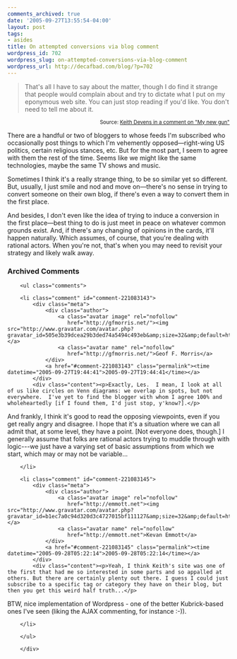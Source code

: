```yaml
---
comments_archived: true
date: '2005-09-27T13:55:54-04:00'
layout: post
tags:
- asides
title: On attempted conversions via blog comment
wordpress_id: 702
wordpress_slug: on-attempted-conversions-via-blog-comment
wordpress_url: http://decafbad.com/blog/?p=702
---
```

> That's all I have to say about the matter, though I do find it strange that people would complain about and try to dictate what I put on my eponymous web site. You can just stop reading if you'd like. You don't need to tell me about it.

<small style="display: block;
text-align: right">Source: [Keith Devens in a comment on "My new gun"](http://keithdevens.com/weblog/archive/2005/Sep/27/my-gun#comment8358)</small>

There are a handful or two of bloggers to whose feeds I'm subscribed who occasionally post things to which I'm vehemently opposed—right-wing US politics, certain religious stances, etc.  But for the most part, I seem to agree with them the rest of the time.  Seems like we might like the same technologies, maybe the same TV shows and music.

Sometimes I think it's a really strange thing, to be so similar yet so different.  But, usually, I just smile and nod and move on—there's no sense in trying to convert someone on their own blog, if there's even a way to convert them in the first place.

And besides, I don't even like the idea of trying to induce a conversion in the first place—best thing to do is just meet in peace on whatever common grounds exist.  And, if there's any changing of opinions in the cards, it'll happen naturally.  Which assumes, of course, that you're dealing with rational actors.  When you're not, that's when you may need to revisit your strategy and likely walk away.

<div id="comments" class="comments archived-comments">
            <h3>Archived Comments</h3>
            
        <ul class="comments">
            
        <li class="comment" id="comment-221083143">
            <div class="meta">
                <div class="author">
                    <a class="avatar image" rel="nofollow" 
                       href="http://gfmorris.net/"><img src="http://www.gravatar.com/avatar.php?gravatar_id=505e3b39dcea29b3ded74a5494c493eb&amp;size=32&amp;default=http://mediacdn.disqus.com/1320279820/images/noavatar32.png"/></a>
                    <a class="avatar name" rel="nofollow" 
                       href="http://gfmorris.net/">Geof F. Morris</a>
                </div>
                <a href="#comment-221083143" class="permalink"><time datetime="2005-09-27T19:44:41">2005-09-27T19:44:41</time></a>
            </div>
            <div class="content"><p>Exactly, Les.  I mean, I look at all of us like circles on Venn diagrams: we overlap in spots, but not everywhere.  I've yet to find the blogger with whom I agree 100% and wholeheartedly [if I found them, I'd just stop, y'know?].</p>

<p>And frankly, I think it's good to read the opposing viewpoints, even if you get really angry and disagree.  I hope that it's a situation where we can all admit that, at some level, they have a point.  [Not everyone does, though.]  I generally assume that folks are rational actors trying to muddle through with logic---we just have a varying set of basic assumptions from which we start, which may or may not be variable...</p></div>
            
        </li>
    
        <li class="comment" id="comment-221083145">
            <div class="meta">
                <div class="author">
                    <a class="avatar image" rel="nofollow" 
                       href="http://emmott.net"><img src="http://www.gravatar.com/avatar.php?gravatar_id=b1ec7a0c94d320d3c4727015bf111127&amp;size=32&amp;default=http://mediacdn.disqus.com/1320279820/images/noavatar32.png"/></a>
                    <a class="avatar name" rel="nofollow" 
                       href="http://emmott.net">Kevan Emmott</a>
                </div>
                <a href="#comment-221083145" class="permalink"><time datetime="2005-09-28T05:22:14">2005-09-28T05:22:14</time></a>
            </div>
            <div class="content"><p>Yeah, I think Keith's site was one of the first that had me so interested in some parts and so appalled at others. But there are certainly plenty out there. I guess I could just subscribe to a specific tag or category they have on their blog, but then you get this weird half truth...</p>

<p>BTW, nice implementation of Wordpress - one of the better Kubrick-based ones I've seen (liking the AJAX commenting, for instance :-)).</p></div>
            
        </li>
    
        </ul>
    
        </div>
    